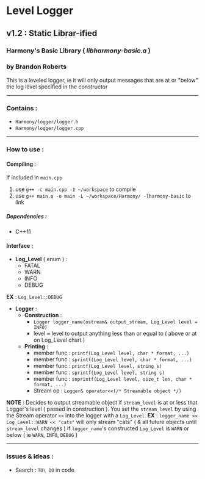 # Level Logger
## v1.2 : Static Librar-ified
### Harmony's Basic Library ( *libharmony-basic.a* )
### by Brandon Roberts

This is a leveled logger, ie it will only output messages that are at or "below" the log level specified in the constructor

---

### Contains :
* `Harmony/logger/logger.h`
* `Harmony/logger/logger.cpp`

---

### How to use :

#### Compiling :
If included in `main.cpp`

1. use `g++ -c main.cpp -I ~/workspace` to compile
2. use `g++ main.o -o main -L ~/workspace/Harmony/ -lharmony-basic` to link

##### Dependencies :
* C++11

#### Interface :
* **Log_Level** ( enum ) :
  * FATAL
  * WARN
  * INFO
  * DEBUG

**EX** : `Log_Level::DEBUG`

* **Logger** :
  * **Construction** :
    * `Logger logger_name(ostream& output_stream, Log_Level level = INFO)`
    * level = level to output anything less than or equal to ( above or at on Log\_Level chart )
  * **Printing** :
    * member func : `printf(Log_Level level, char * format, ...)`
    * member func : `sprintf(Log_Level level, char * format, ...)`
    * member func : `printf(Log_Level level, string s)`
    * member func : `sprintf(Log_Level level, string s)`
    * member func : `snprintf(Log_Level level, size_t len, char * format, ...)`
    * Stream op : `Logger& operator<<(/* Streamable object */)`
    
**NOTE** : Decides to output streamable object if `stream_level` is at or less that Logger's level ( passed in construction ). You set the `stream_level` by using the Stream operator `<<` into the logger with a `Log_Level`. **EX** : `logger_name << Log_Level::WARN << "cats"` will only stream "cats" ( & all future objects until `stream_level` changes ) if `logger_name`'s constructed `Log_Level` is `WARN` or below ( ie `WARN`, `INFO`, `DEBUG` )

---

### Issues & Ideas :
* Search : `TO\ DO` in code
